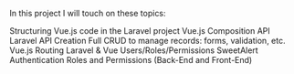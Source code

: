 In this project I will touch on these topics:

Structuring Vue.js code in the Laravel project
Vue.js Composition API
Laravel API Creation
Full CRUD to manage records: forms, validation, etc.
Vue.js Routing
Laravel & Vue Users/Roles/Permissions
SweetAlert
Authentication
Roles and Permissions (Back-End and Front-End)
